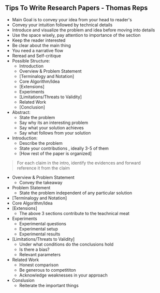 ## Tips To Write Research Papers - Thomas Reps

* Main Goal is to convey your idea from your head to reader's
* Convey your intuition followed by technical details
* Introduce and visualize the problem and idea before moving into details
* Use the space wisely, pay attention to importance of the section 
* Keep the reader interested
* Be clear about the main thing
* You need a narrative flow
* Reread and Self-critique
* Possible Structure:
  - Introduction
  - Overview & Problem Statement
  - [Terminalogy and Notation]
  - Core Algorithm/Idea
  - [Extensions]
  - Experiments
  - [Limitations/Threats to Validity]
  - Related Work
  - [Conclusion]
* Abstract:
  - State the problem
  - Say why its an interesting problem
  - Say what your solution achieves
  - Say what follows from your solution
* Introduction:
  - Describe the problem
  - State your contributions  , ideally  3-5 of them
  - [How rest of the paper is organized]
> For each claim in the intro, identify the evidences and forward reference it from the claim
* Overview & Problem Statement
  - Convey the takeaway
* Problem Statement
  - State the problem independent of any particular solution
* [Terminalogy and Notation]
* Core Algorithm/Idea
* [Extensions]
  - The above 3 sections contribute to the teachnical meat
* Experiments
  - Experimental questions
  - Experimental setup
  - Experimental results
* [Limitations/Threats to Validity]
  - Under what conditions do the conclusions hold
  - Is there a bias?
  - Relevant parameters
* Related Work
  - Honest comparison
  - Be generous to competititon
  - Acknowledge weaknesses in your approach
* Conslusion
  - Reiterate the important things
